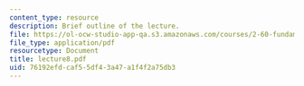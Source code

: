 ```yaml
---
content_type: resource
description: Brief outline of the lecture.
file: https://ol-ocw-studio-app-qa.s3.amazonaws.com/courses/2-60-fundamentals-of-advanced-energy-conversion-spring-2004/76192efdcaf55df43a47a1f4f2a75db3_lecture8.pdf
file_type: application/pdf
resourcetype: Document
title: lecture8.pdf
uid: 76192efd-caf5-5df4-3a47-a1f4f2a75db3
---
```

